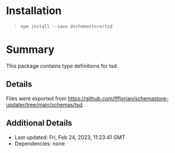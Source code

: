 # Installation
> `npm install --save @schemastore/tsd`

# Summary
This package contains type definitions for tsd.

## Details
Files were exported from https://github.com/ffflorian/schemastore-updater/tree/main/schemas/tsd.

## Additional Details
* Last updated: Fri, Feb 24, 2023, 11:23:41 GMT
* Dependencies: none
